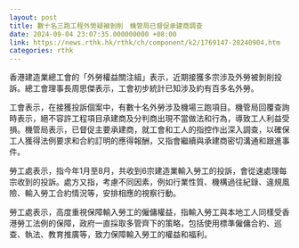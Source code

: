 ```yaml
---
layout: post
title: 數十名三跑工程外勞疑被剝削　機管局已督促承建商調查
date: 2024-09-04 23:07:35.000000000 +08:00
link: https://news.rthk.hk/rthk/ch/component/k2/1769147-20240904.htm
categories: rthk
---
```


香港建造業總工會的「外勞權益關注組」表示，近期接獲多宗涉及外勞被剝削投訴。總工會理事長周思傑表示，工會初步統計已知涉及約有百多名外勞。

工會表示，在接獲投訴個案中，有數十名外勞涉及機場三跑項目。機管局回覆查詢時表示，絕不容許工程項目𠄘建商及分判商出現不當做法和行為，導致工人利益受損。機管局表示，已督促主要承建商，就工會和工人的指控作出深入調查，以確保工人獲得法例要求和合約訂明的應得報酬，又指會繼續與承建商密切溝通和跟進事件。

勞工處表示，指今年1月至8月，共收到6宗建造業輸入勞工的投訴，會從速處理每宗收到的投訴。處方又指，考慮不同因素，例如行業性質、機構過往紀錄、違規風險、輸入勞工合約情況等，安排相應的視察行動。

勞工處表示，高度重視保障輸入勞工的僱傭權益，指輸入勞工與本地工人同樣受香港勞工法例的保障，政府一直採取多管齊下的策略，包括使用標準僱傭合約、巡查、執法、教育推廣等，致力保障輸入勞工的權益和福利。
